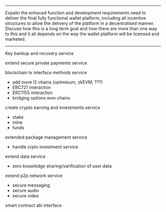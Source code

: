 ***
Expalin the enhaced function and development requirements need to deliver the final fully functional wallet platform, including all incentive structures to allow the delivery of the platform in a decentralised manner. Discuse how this is a long term goal and how there are more than one way to this and it all depends on the way the wallet platform will be licensed and marketed.
***

Key bankup and recovery service

extend secure private payments service

blockchain tx interface methods service
- add more l2 chains (optimisum, zkEVM, ???)
- ERC721 interaction
- ERC1155 interaction
- bridging options evm chains

create crypto earning and investments service
- stake
- mine
- funds

extended package management service
- handle crpto investment service

extend data service
- zero knowledge sharing/varification of user data

extend p2p network service
- secure messaging
- secure audio 
- secure video 

smart contract abi interface

